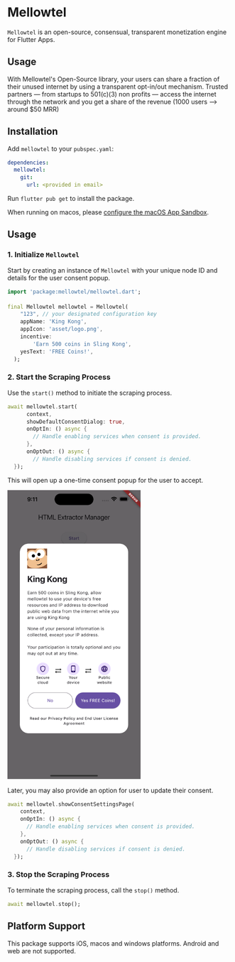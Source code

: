 # Mellowtel

`Mellowtel` is an open-source, consensual, transparent monetization engine for Flutter Apps.

## Usage

With Mellowtel's Open-Source library, your users can share a fraction of their unused internet by using a transparent opt-in/out mechanism. Trusted partners — from startups to 501(c)(3) non profits — access the internet through the network and you get a share of the revenue (1000 users —> around $50 MRR)

## Installation

Add `mellowtel` to your `pubspec.yaml`:

```yaml
dependencies:
  mellowtel:
    git:
      url: <provided in email>
```

Run `flutter pub get` to install the package.

When running on macos, please [configure the macOS App Sandbox](https://inappwebview.dev/docs/intro#setup-macos).

## Usage

### 1. Initialize `Mellowtel`

Start by creating an instance of `Mellowtel` with your unique node ID and details for the user consent popup. 

```dart
import 'package:mellowtel/mellowtel.dart';

final Mellowtel mellowtel = Mellowtel(
    "123", // your designated configuration key
    appName: 'King Kong',
    appIcon: 'asset/logo.png',
    incentive:
        'Earn 500 coins in Sling Kong',
    yesText: 'FREE Coins!',
  );
```

### 2. Start the Scraping Process

Use the `start()` method to initiate the scraping process.

```dart
await mellowtel.start(
      context, 
      showDefaultConsentDialog: true,
      onOptIn: () async {
        // Handle enabling services when consent is provided.
      }, 
      onOptOut: () async {
        // Handle disabling services if consent is denied.
  });
```

This will open up a one-time consent popup for the user to accept.

<img src = 'assets/consent-popup.png' width = 300px></img>

Later, you may also provide an option for user to update their consent.

```dart
await mellowtel.showConsentSettingsPage(
    context,
    onOptIn: () async {
      // Handle enabling services when consent is provided.
    }, 
    onOptOut: () async {
      // Handle disabling services if consent is denied.
  });
```

### 3. Stop the Scraping Process

To terminate the scraping process, call the `stop()` method.

```dart
await mellowtel.stop();
```



## Platform Support

This package supports iOS, macos and windows platforms. Android and web are not supported.